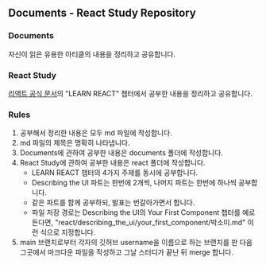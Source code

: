 ## Documents - React Study Repository

### Documents

자신이 읽은 유용한 아티클의 내용을 정리하고 공유합니다.

### React Study

[리액트 공식 문서](https://react.dev/)의 "LEARN REACT" 챕터에서 공부한 내용을 정리하고 공유합니다.

### Rules

1. 공부해서 정리한 내용은 모두 md 파일에 작성합니다.
2. md 파일의 제목은 명확히 나타냅니다.
3. Documents에 관하여 공부한 내용은 documents 폴더에 작성합니다.
4. React Study에 관하여 공부한 내용은 react 폴더에 작성합니다.
   - LEARN REACT 챕터의 4가지 주제를 동시에 공부합니다.
   - Describing the UI 파트는 한번에 2개씩, 나머지 파트는 한번에 하나씩 공부합니다.
   - 같은 파트를 함께 공부하되, 발표는 번갈아가면서 합니다.
   - 파일 저장 경로는 Describing the UI의 Your First Component 챕터를 예로 든다면, "react/describing_the_ui/your_first_component/박소미.md" 이런 식으로 지정합니다.
5. main 브랜치로부터 각자의 깃허브 username을 이름으로 하는 브랜치를 판 다음 그곳에서 마크다운 파일을 작성하고 그날 스터디가 끝난 뒤 merge 합니다.
